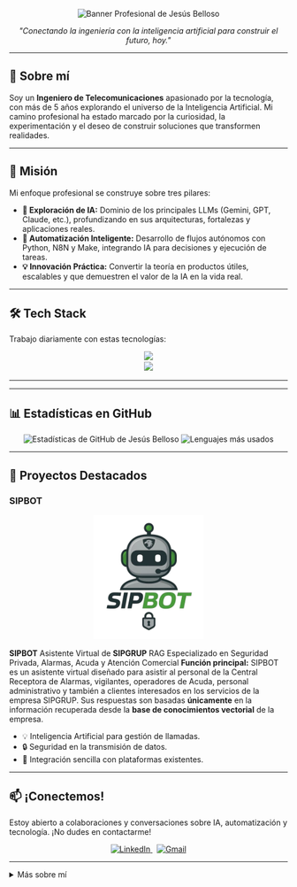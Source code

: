 <p align="center">
  <img src="https://placehold.co/1200x300/0D1117/FFFFFF?text=Ingeniero+de+Telecomunicaciones+%7C+Explorador+de+IA" alt="Banner Profesional de Jesús Belloso">
</p>

<p align="center">
  <i>"Conectando la ingeniería con la inteligencia artificial para construir el futuro, hoy."</i>
</p>

---

## 👋 Sobre mí

Soy un **Ingeniero de Telecomunicaciones** apasionado por la tecnología, con más de 5 años explorando el universo de la Inteligencia Artificial. Mi camino profesional ha estado marcado por la curiosidad, la experimentación y el deseo de construir soluciones que transformen realidades.

---

## 🚀 Misión

Mi enfoque profesional se construye sobre tres pilares:

- **🧠 Exploración de IA:** Dominio de los principales LLMs (Gemini, GPT, Claude, etc.), profundizando en sus arquitecturas, fortalezas y aplicaciones reales.
- **🤖 Automatización Inteligente:** Desarrollo de flujos autónomos con Python, N8N y Make, integrando IA para decisiones y ejecución de tareas.
- **💡 Innovación Práctica:** Convertir la teoría en productos útiles, escalables y que demuestren el valor de la IA en la vida real.

---

## 🛠️ Tech Stack

Trabajo diariamente con estas tecnologías:

<p align="center">
  <a href="https://skillicons.dev">
    <img src="https://skillicons.dev/icons?i=python,js,html,css,gcp,googlecloud,docker,git,github,vscode,n8n&perline=11" />
    <br>
    <img src="https://skillicons.dev/icons?i=gemini,openai,postman,linux,bash&perline=11" />
  </a>
</p>

---





---

## 📊 Estadísticas en GitHub

<p align="center">
  <img src="https://github-readme-stats.vercel.app/api?username=JesusBelloso&show_icons=true&theme=dracula&locale=es" alt="Estadísticas de GitHub de Jesús Belloso" />
  <img src="https://github-readme-stats.vercel.app/api/top-langs/?username=JesusBelloso&layout=compact&theme=dracula&locale=es" alt="Lenguajes más usados" />
</p>

---

## 🌟 Proyectos Destacados

### SIPBOT
<p align="center">
  <img src="assets/SIPBOT.png" alt="Logo SIPBOT" width="200">
</p>

**SIPBOT** Asistente Virtual de **SIPGRUP** RAG
Especializado en Seguridad Privada, Alarmas, Acuda y Atención Comercial
**Función principal:**
SIPBOT es un asistente virtual diseñado para asistir al personal de la Central Receptora de Alarmas, vigilantes, operadores de Acuda, personal administrativo y también a clientes interesados en los servicios de la empresa SIPGRUP. Sus respuestas son basadas **únicamente** en la información recuperada desde la **base de conocimientos vectorial** de la empresa.

- 💡 Inteligencia Artificial para gestión de llamadas.
- 🔒 Seguridad en la transmisión de datos.
- 🤖 Integración sencilla con plataformas existentes.

---

## 📫 ¡Conectemos!

Estoy abierto a colaboraciones y conversaciones sobre IA, automatización y tecnología. ¡No dudes en contactarme!

<p align="center">
  <a href="https://www.linkedin.com/in/jesusbelloso88/">
    <img src="https://img.shields.io/badge/LinkedIn-0077B5?style=for-the-badge&logo=linkedin&logoColor=white" alt="LinkedIn">
  </a>
  &nbsp;
  <a href="mailto:jesusbelloso89@gmail.com">
    <img src="https://img.shields.io/badge/Gmail-D14836?style=for-the-badge&logo=gmail&logoColor=white" alt="Gmail">
  </a>
</p>

---

<details>
  <summary>Más sobre mí</summary>
  <ul>
    <li>🌍 Ubicación: <b>Empuriabrava, España</b></li>
    <li>👨‍💻 Actualmente trabajando en: <b>SIPGRUP/Departamento I+D</b></li>
    <li>🎓 Formación: <b>Universidad Experimental de la Fuerza Armada Venezuela, Especialista de Telecomunicaciones</b></li>
    <li>🗣️ Idiomas: Español, Inglés</li>
  </ul>
</details>
